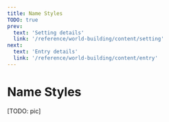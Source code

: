 ```yaml
---
title: Name Styles
TODO: true
prev: 
  text: 'Setting details'
  link: '/reference/world-building/content/setting'
next: 
  text: 'Entry details'
  link: '/reference/world-building/content/entry'
---
```

# Name Styles
[TODO: pic]

